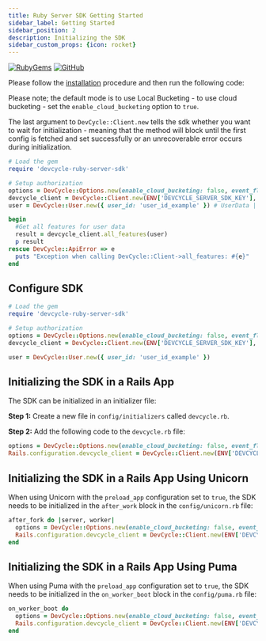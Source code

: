 ```yaml
---
title: Ruby Server SDK Getting Started
sidebar_label: Getting Started
sidebar_position: 2
description: Initializing the SDK
sidebar_custom_props: {icon: rocket}
---
```


[![RubyGems](https://badgen.net/rubygems/v/devcycle-ruby-server-sdk/latest)](https://rubygems.org/gems/devcycle-ruby-server-sdk)
[![GitHub](https://img.shields.io/github/stars/devcyclehq/ruby-server-sdk.svg?style=social&label=Star&maxAge=2592000)](https://github.com/DevCycleHQ/ruby-server-sdk)


Please follow the [installation](/sdk/server-side-sdks/ruby/ruby-install) procedure and then run the following code:

Please note; the default mode is to use Local Bucketing - to use cloud bucketing - set the `enable_cloud_bucketing` option to `true`.

The last argument to `DevCycle::Client.new` tells the sdk whether you want to wait for initialization - meaning that the method will block
until the first config is fetched and set successfully or an unrecoverable error occurs during initialization.

```ruby
# Load the gem
require 'devcycle-ruby-server-sdk'

# Setup authorization
options = DevCycle::Options.new(enable_cloud_bucketing: false, event_flush_interval_ms: 1000, config_polling_interval_ms: 1000)
devcycle_client = DevCycle::Client.new(ENV['DEVCYCLE_SERVER_SDK_KEY'], options, true)
user = DevCycle::User.new({ user_id: 'user_id_example' }) # UserData | 

begin
  #Get all features for user data
  result = devcycle_client.all_features(user)
  p result
rescue DevCycle::ApiError => e
  puts "Exception when calling DevCycle::Client->all_features: #{e}"
end

```

## Configure SDK
```ruby
# Load the gem
require 'devcycle-ruby-server-sdk'

# Setup authorization
options = DevCycle::Options.new(enable_cloud_bucketing: false, event_flush_interval_ms: 1000, config_polling_interval_ms: 1000)
devcycle_client = DevCycle::Client.new(ENV['DEVCYCLE_SERVER_SDK_KEY'], options, true)

user = DevCycle::User.new({ user_id: 'user_id_example' })
```

## Initializing the SDK in a Rails App

The SDK can be initialized in an initializer file:

**Step 1:** Create a new file in `config/initializers` called `devcycle.rb`.

**Step 2:** Add the following code to the `devcycle.rb` file:

```ruby
options = DevCycle::Options.new(enable_cloud_bucketing: false, event_flush_interval_ms: 1000, config_polling_interval_ms: 4000)
Rails.configuration.devcycle_client = DevCycle::Client.new(ENV['DEVCYCLE_SERVER_SDK_KEY'], options, true)
```

## Initializing the SDK in a Rails App Using Unicorn

When using Unicorn with the `preload_app` configuration set to `true`, the SDK needs to be initialized in the `after_work` block in the `config/unicorn.rb` file:

```ruby
after_fork do |server, worker|
  options = DevCycle::Options.new(enable_cloud_bucketing: false, event_flush_interval_ms: 1000, config_polling_interval_ms: 400)
  Rails.configuration.devcycle_client = DevCycle::Client.new(ENV['DEVCYCLE_SERVER_SDK_KEY'], options, true)
end
```

## Initializing the SDK in a Rails App Using Puma

When using Puma with the `preload_app` configuration set to `true`, the SDK needs to be initialized in the `on_worker_boot` block in the `config/puma.rb` file:

```ruby
on_worker_boot do
  options = DevCycle::Options.new(enable_cloud_bucketing: false, event_flush_interval_ms: 1000, config_polling_interval_ms: 4000)
  Rails.configuration.devcycle_client = DevCycle::Client.new(ENV['DEVCYCLE_SERVER_SDK_KEY'], options, true)
end
